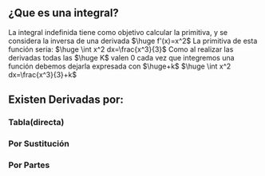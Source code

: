 ## ¿Que es una integral?
La integral indefinida  tiene como objetivo calcular la primitiva, y se considera la inversa de una derivada
$\huge f'(x)=x^2$
La primitiva de esta función seria:
$\huge \int x^2 dx=\frac{x^3}{3}$
Como al realizar las derivadas todas las $\huge K$ valen $0$ cada vez que integremos una función debemos dejarla expresada con $\huge+k$
$\huge \int x^2 dx=\frac{x^3}{3}+k$
## Existen Derivadas por:
### Tabla(directa)
### Por Sustitución
### Por Partes



